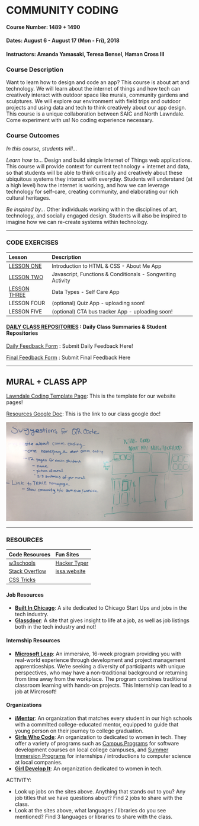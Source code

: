 # COMMUNITY CODING

#### Course Number: 1489 + 1490
#### Dates: August 6 - August 17 (Mon - Fri), 2018
#### Instructors: Amanda Yamasaki, Teresa Bensel, Haman Cross III

### Course Description
Want to learn how to design and code an app? This course is about art and technology. We will learn about the internet of things and how tech can creatively interact with outdoor space like murals, community gardens and sculptures. We will explore our environment with field trips and outdoor projects and using data and tech to think creatively about our app design. This course is a unique collaboration between SAIC and North Lawndale. Come experiment with us! 
No coding experience necessary.   


### Course Outcomes
*In this course, students will...*

*Learn how to…* Design and build simple Internet of Things web applications. This course will provide context for current technology + internet and data, so that students will be able to think critically and creatively about these ubiquitous systems they interact with everyday.  Students will understand (at a high level) how the internet is working, and how we can leverage technology for self-care, creating community, and elaborating our rich cultural heritages. 

*Be inspired by…* Other individuals working within the disciplines of art, technology, and socially engaged design.  Students will also be inspired to imagine how we can re-create systems within technology.  

***

### CODE EXERCISES

|Lesson|Description|
|:---|:---|
|[LESSON ONE](./1_lesson)| Introduction to HTML & CSS - About Me App|
|[LESSON TWO](./2_lesson)| Javascript, Functions & Conditionals - Songwriting Activity|
|[LESSON THREE](./3_lesson)| Data Types - Self Care App|
|LESSON FOUR| (optional) Quiz App - uploading soon!|
|LESSON FIVE| (optional) CTA bus tracker App - uploading soon!|

#### [DAILY CLASS REPOSITORIES](./student_repositories) : Daily Class Summaries & Student Repositories

[Daily Feedback Form](https://docs.google.com/forms/d/e/1FAIpQLSfRpKr7MUh3Nw3T8MxQsQbpDjdpXJOg_oT5OzkEb6kPUEng-Q/viewform?c=0&w=1) : Submit Daily Feedback Here!

[Final Feedback Form](https://docs.google.com/forms/d/e/1FAIpQLSfvZSWL4-smnh_ssZdqmIJPPFGQUAb42naLw7kbn5dRAmiDxw/viewform?usp=sf_link) : Submit Final Feedback Here

***

## MURAL + CLASS APP

[Lawndale Coding Template Page](https://glitch.com/edit/#!/lawndalecoding-template): This is the template for our website pages!

[Resources Google Doc](https://docs.google.com/document/d/1ZR6oJjrbNmkgdz8zqibETfTppLs7pC6LQnZlhBiQwP4/edit?ts=5b744070): This is the link to our class google doc!

![app planning image](./assets/IMG_0020.jpg)

***

### RESOURCES

|Code Resources|Fun Sites|
|:---|:---|
|[w3schools](https://www.w3schools.com/)|[Hacker Typer](http://hackertyper.com/)|
|[Stack Overflow](https://stackoverflow.com/)|[issa.website](https://issa.website/)
|[CSS Tricks](https://css-tricks.com/)||

#### Job Resources

- __[Built In Chicago](https://www.builtinchicago.org/)__: A site dedicated to Chicago Start Ups and jobs in the tech industry.
- __[Glassdoor](https://www.glassdoor.com/)__: A site that gives insight to life at a job, as well as job listings both in the tech industry and not!


#### Internship Resources
- __[Microsoft Leap](http://www.industryexplorers.com/)__: An immersive, 16-week program providing you with real-world experience through development and project management apprenticeships. We’re seeking a diversity of participants with unique perspectives, who may have a non-traditional background or returning from time away from the workplace. The program combines traditional classroom learning with hands-on projects.  This Internship can lead to a job at Mircrosoft!


#### Organizations

- __[iMentor](https://imentor.org/)__: An organization that matches every student in our high schools with a committed college-educated mentor, equipped to guide that young person on their journey to college graduation.
- __[Girls Who Code](https://girlswhocode.com/)__: An organization to dedicated to women in tech. They offer a variety of programs such as [Campus Programs](https://girlswhocode.com/campus/) for software development courses on local college campuses, and [Summer Immersion Programs](https://girlswhocode.com/summer-immersion-programs/) for internships / introductions to computer science at local companies. 
- __[Girl Develop It](https://www.girldevelopit.com/)__: An organization dedicated to women in tech. 


ACTIVITY:
- Look up jobs on the sites above. Anything that stands out to you? Any job titles that we have questions about?  Find 2 jobs to share with the class. 
- Look at the sites above, what languages / libraries do you see mentioned? Find 3 languages or libraries to share with the class.


